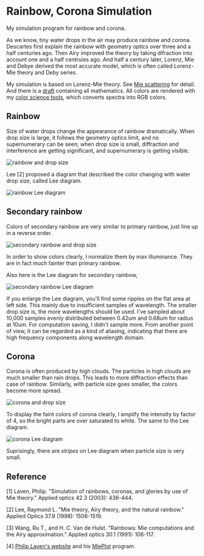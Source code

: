 # Rainbow, Corona Simulation

My simulation program for rainbow and corona.

As we know, tiny water drops in the air may produce rainbow and corona.
Descartes first explain the rainbow with geometry optics over three and a half centuries ago.
Then Airy improved the theory by taking difraction into account one and a half centruies ago.
And half a century later, Lorenz, Mie and Debye derived the most accurate model, which is often called Lorenz-Mie theory and Deby series.

My simulation is based on Lorenz-Mie theory. See [Mie scattering](https://en.wikipedia.org/wiki/Mie_scattering) for detail.
And there is a [draft](Computation%20of%20Mie%20Theory.md) containing all mathematics.
All colors are rendered with my [color science tools](https://github.com/LoveDaisy/ColorScienceUtils),
which converts spectra into RGB colors.

## Rainbow

Size of water drops change the appearance of rainbow dramatically.
When drop size is large, it follows the geometry optics limit, and no supernumerary can be seen;
when drop size is small, diffraction and interference are getting significant, and supernumerary is getting visible.

![rainbow and drop size](img/rainbow_radius_angle.png)

Lee [2] proposed a diagram that described the color changing with water drop size, called Lee diagram.

![rainbow Lee diagram](img/lee_137-145.png)

## Secondary rainbow

Colors of secondary rainbow are very similar to primary rainbow, just line up in a reverse order.

![secondary rainbow and drop size](img/sencondary_rainbow_radius_angle.png)

In order to show colors clearly, I normalize them by max illuminance. They are in fact much fainter than primary rainbow.

Also here is the Lee diagram for secondary rainbow,

![secondary rainbow Lee diagram](img/lee_123-131.png)

If you enlarge the Lee diagram, you'll find some ripples on the flat area at left side. This mainly due to
insufficient samples of wavelength. The smaller drop size is, the more wavelengths should be used.
I've sampled about 10,000 samples evenly distributed between 0.42um and 0.68um for radius at 10um. For computation
saving, I didn't sample more. From another point of view, it can be regarded as a kind of aliasing, indicating
that there are high frequency components along wavelength domain.

## Corona

Corona is often produced by high clouds. The particles in high clouds are much smaller than rain drops. This leads to more diffraction effects than case of rainbow.
Similarly, with particle size goes smaller, the colors become more spread.

![corona and drop size](img/corona_radius_angle.png)

To display the faint colors of corona clearly, I amplify the intensity by factor of 4, so the bright parts are over saturated to white. The same to the Lee diagram.

![corona Lee diagram](img/lee_000-010.png)

Suprisingly, there are *stripes* on Lee diagram when particle size is very small.

## Reference

[1] Laven, Philip. "Simulation of rainbows, coronas, and glories by use of Mie theory." Applied optics 42.3 (2003): 436-444.

[2] Lee, Raymond L. "Mie theory, Airy theory, and the natural rainbow." Applied Optics 37.9 (1998): 1506-1519.

[3] Wang, Ru T., and H. C. Van de Hulst. "Rainbows: Mie computations and the Airy approximation." Applied optics 30.1 (1991): 106-117.

[4] [Philip Laven's website](http://www.philiplaven.com/index1.html) and his [MiePlot](http://www.philiplaven.com/mieplot.htm) program.
